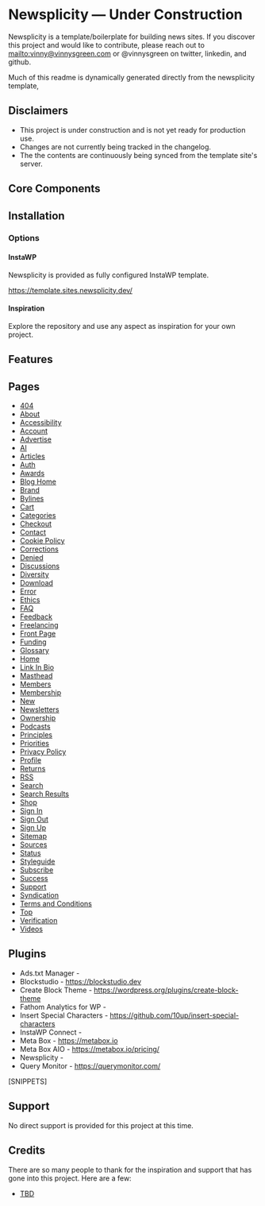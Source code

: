 # Newsplicity — Under Construction

Newsplicity is a template/boilerplate for building news sites. If you discover this project and would like to contribute, please reach out to [mailto:vinny@vinnysgreen.com](vinny@vinnysgreen.com) or @vinnysgreen on twitter, linkedin, and github.

Much of this readme is dynamically generated directly from the newsplicity template,

## Disclaimers
- This project is under construction and is not yet ready for production use.
- Changes are not currently being tracked in the changelog.
- The the contents are continuously being synced from the template site's server.

## Core Components



## Installation

### Options

#### InstaWP

Newsplicity is provided as fully configured InstaWP template. 

https://template.sites.newsplicity.dev/

#### Inspiration

Explore the repository and use any aspect as inspiration for your own project.

## Features

## Pages
- [404](https://template.sites.newsplicity.dev/404-page)
- [About](https://template.sites.newsplicity.dev/about)
- [Accessibility](https://template.sites.newsplicity.dev/accessibility)
- [Account](https://template.sites.newsplicity.dev/account)
- [Advertise](https://template.sites.newsplicity.dev/advertise)
- [AI](https://template.sites.newsplicity.dev/ai)
- [Articles](https://template.sites.newsplicity.dev/articles)
- [Auth](https://template.sites.newsplicity.dev/auth)
- [Awards](https://template.sites.newsplicity.dev/awards)
- [Blog Home](https://template.sites.newsplicity.dev/blog-home)
- [Brand](https://template.sites.newsplicity.dev/brand)
- [Bylines](https://template.sites.newsplicity.dev/bylines)
- [Cart](https://template.sites.newsplicity.dev/cart)
- [Categories](https://template.sites.newsplicity.dev/categories)
- [Checkout](https://template.sites.newsplicity.dev/checkout)
- [Contact](https://template.sites.newsplicity.dev/contact)
- [Cookie Policy](https://template.sites.newsplicity.dev/cookies)
- [Corrections](https://template.sites.newsplicity.dev/corrections)
- [Denied](https://template.sites.newsplicity.dev/denied)
- [Discussions](https://template.sites.newsplicity.dev/discussions)
- [Diversity](https://template.sites.newsplicity.dev/diversity)
- [Download](https://template.sites.newsplicity.dev/download)
- [Error](https://template.sites.newsplicity.dev/error)
- [Ethics](https://template.sites.newsplicity.dev/ethics)
- [FAQ](https://template.sites.newsplicity.dev/faq)
- [Feedback](https://template.sites.newsplicity.dev/feedback)
- [Freelancing](https://template.sites.newsplicity.dev/freelancing)
- [Front Page](https://template.sites.newsplicity.dev/front-page)
- [Funding](https://template.sites.newsplicity.dev/funding)
- [Glossary](https://template.sites.newsplicity.dev/glossary)
- [Home](https://template.sites.newsplicity.dev/home)
- [Link In Bio](https://template.sites.newsplicity.dev/link-in-bio)
- [Masthead](https://template.sites.newsplicity.dev/masthead)
- [Members](https://template.sites.newsplicity.dev/members)
- [Membership](https://template.sites.newsplicity.dev/membership)
- [New](https://template.sites.newsplicity.dev/new)
- [Newsletters](https://template.sites.newsplicity.dev/newsletters)
- [Ownership](https://template.sites.newsplicity.dev/ownership)
- [Podcasts](https://template.sites.newsplicity.dev/podcasts)
- [Principles](https://template.sites.newsplicity.dev/principles)
- [Priorities](https://template.sites.newsplicity.dev/priorities)
- [Privacy Policy](https://template.sites.newsplicity.dev/privacy)
- [Profile](https://template.sites.newsplicity.dev/profile)
- [Returns](https://template.sites.newsplicity.dev/returns)
- [RSS](https://template.sites.newsplicity.dev/rss-page)
- [Search](https://template.sites.newsplicity.dev/search)
- [Search Results](https://template.sites.newsplicity.dev/search-results)
- [Shop](https://template.sites.newsplicity.dev/shop)
- [Sign In](https://template.sites.newsplicity.dev/sign-in)
- [Sign Out](https://template.sites.newsplicity.dev/sign-out)
- [Sign Up](https://template.sites.newsplicity.dev/sign-up)
- [Sitemap](https://template.sites.newsplicity.dev/sitemap)
- [Sources](https://template.sites.newsplicity.dev/sources)
- [Status](https://template.sites.newsplicity.dev/status)
- [Styleguide](https://template.sites.newsplicity.dev/styleguide)
- [Subscribe](https://template.sites.newsplicity.dev/subscribe)
- [Success](https://template.sites.newsplicity.dev/success)
- [Support](https://template.sites.newsplicity.dev/support)
- [Syndication](https://template.sites.newsplicity.dev/syndication)
- [Terms and Conditions](https://template.sites.newsplicity.dev/terms)
- [Top](https://template.sites.newsplicity.dev/top)
- [Verification](https://template.sites.newsplicity.dev/verification)
- [Videos](https://template.sites.newsplicity.dev/videos)


## Plugins
- Ads.txt Manager - 
- Blockstudio - https://blockstudio.dev
- Create Block Theme - https://wordpress.org/plugins/create-block-theme
- Fathom Analytics for WP - 
- Insert Special Characters - https://github.com/10up/insert-special-characters
- InstaWP Connect - 
- Meta Box - https://metabox.io
- Meta Box AIO - https://metabox.io/pricing/
- Newsplicity - 
- Query Monitor - https://querymonitor.com/


[SNIPPETS]

## Support

No direct support is provided for this project at this time. 

## Credits

There are so many people to thank for the inspiration and support that has gone into this project. Here are a few:

- [TBD](https://example.com)